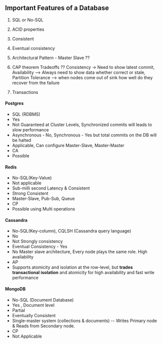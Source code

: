 ## Important Features of a Database

1. SQL or No-SQL

2. ACID properties

3. Consistent

4. Eventual consistency

5. Architectural Pattern - Master Slave ??

6. CAP theorem  Tradeoffs ?? Consistency -> Need to show latest commit, Availability --> Always need to show data whether correct or stale, Partition Tolerance --> when nodes come out of sink how well do they recover from the failure 

7. Transactions




#### Postgres

- SQL (RDBMS)
- Yes
- Not Guaranteed at Cluster Levels, Synchronized commits will leads to slow performance
- Asynchronous - No, Synchronous - Yes but total commits on the DB will be halted
- Applicable, Can configure Master-Slave, Master-Master
- CA
- Possible

#### Redis

- No-SQL(Key-Value)
- Not applicable
- Sub-milli second Latency & Consistent
- Strong Consistent
- Master-Slave, Pub-Sub, Queue
- CP
- Possible using Multi operations

#### Cassandra

- No-SQL(Key-column), CQLSH (Cassandra query language)
- No
- Not Strongly consistency
- Eventual Consistency - Yes
- No Master slave architecture, Every node plays the same role. High availability
- AP
- Supports atomicity and isolation at the row-level, but **trades transactional isolation** and atomicity for high availability and fast write performance

#### MongoDB

- No-SQL (Document Database)
- Yes , Document level
- Partial
- Eventually Consistent
- Single-master system (collections & documents) -- Writes Primary node & Reads from Secondary node.
- CP
- Not Applicable

